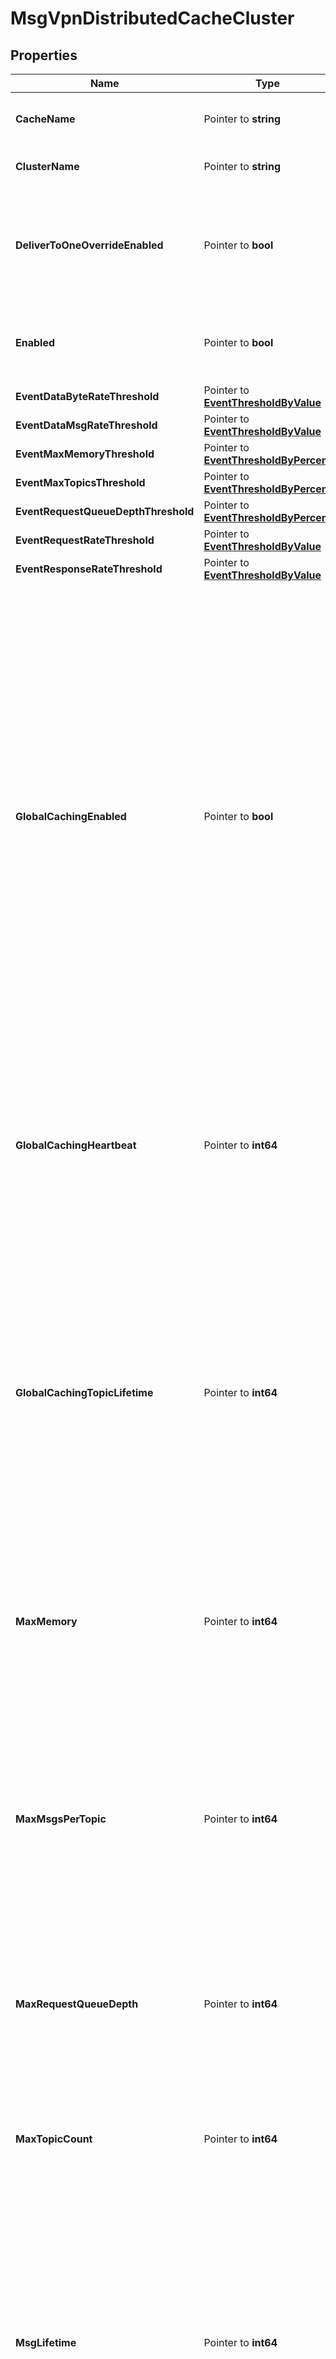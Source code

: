 # MsgVpnDistributedCacheCluster

## Properties

Name | Type | Description | Notes
------------ | ------------- | ------------- | -------------
**CacheName** | Pointer to **string** | The name of the Distributed Cache. | [optional] 
**ClusterName** | Pointer to **string** | The name of the Cache Cluster. | [optional] 
**DeliverToOneOverrideEnabled** | Pointer to **bool** | Enable or disable deliver-to-one override for the Cache Cluster. The default value is &#x60;true&#x60;. | [optional] 
**Enabled** | Pointer to **bool** | Enable or disable the Cache Cluster. The default value is &#x60;false&#x60;. | [optional] 
**EventDataByteRateThreshold** | Pointer to [**EventThresholdByValue**](EventThresholdByValue.md) |  | [optional] 
**EventDataMsgRateThreshold** | Pointer to [**EventThresholdByValue**](EventThresholdByValue.md) |  | [optional] 
**EventMaxMemoryThreshold** | Pointer to [**EventThresholdByPercent**](EventThresholdByPercent.md) |  | [optional] 
**EventMaxTopicsThreshold** | Pointer to [**EventThresholdByPercent**](EventThresholdByPercent.md) |  | [optional] 
**EventRequestQueueDepthThreshold** | Pointer to [**EventThresholdByPercent**](EventThresholdByPercent.md) |  | [optional] 
**EventRequestRateThreshold** | Pointer to [**EventThresholdByValue**](EventThresholdByValue.md) |  | [optional] 
**EventResponseRateThreshold** | Pointer to [**EventThresholdByValue**](EventThresholdByValue.md) |  | [optional] 
**GlobalCachingEnabled** | Pointer to **bool** | Enable or disable global caching for the Cache Cluster. When enabled, the Cache Instances will fetch topics from remote Home Cache Clusters when requested, and subscribe to those topics to cache them locally. When disabled, the Cache Instances will remove all subscriptions and cached messages for topics from remote Home Cache Clusters. The default value is &#x60;false&#x60;. | [optional] 
**GlobalCachingHeartbeat** | Pointer to **int64** | The heartbeat interval, in seconds, used by the Cache Instances to monitor connectivity with the remote Home Cache Clusters. The default value is &#x60;3&#x60;. | [optional] 
**GlobalCachingTopicLifetime** | Pointer to **int64** | The topic lifetime, in seconds. If no client requests are received for a given global topic over the duration of the topic lifetime, then the Cache Instance will remove the subscription and cached messages for that topic. A value of 0 disables aging. The default value is &#x60;3600&#x60;. | [optional] 
**MaxMemory** | Pointer to **int64** | The maximum memory usage, in megabytes (MB), for each Cache Instance in the Cache Cluster. The default value is &#x60;2048&#x60;. | [optional] 
**MaxMsgsPerTopic** | Pointer to **int64** | The maximum number of messages per topic for each Cache Instance in the Cache Cluster. When at the maximum, old messages are removed as new messages arrive. The default value is &#x60;1&#x60;. | [optional] 
**MaxRequestQueueDepth** | Pointer to **int64** | The maximum queue depth for cache requests received by the Cache Cluster. The default value is &#x60;100000&#x60;. | [optional] 
**MaxTopicCount** | Pointer to **int64** | The maximum number of topics for each Cache Instance in the Cache Cluster. The default value is &#x60;2000000&#x60;. | [optional] 
**MsgLifetime** | Pointer to **int64** | The message lifetime, in seconds. If a message remains cached for the duration of its lifetime, the Cache Instance will remove the message. A lifetime of 0 results in the message being retained indefinitely. The default value is &#x60;0&#x60;. | [optional] 
**MsgVpnName** | Pointer to **string** | The name of the Message VPN. | [optional] 
**NewTopicAdvertisementEnabled** | Pointer to **bool** | Enable or disable the advertising, onto the message bus, of new topics learned by each Cache Instance in the Cache Cluster. The default value is &#x60;false&#x60;. | [optional] 

## Methods

### NewMsgVpnDistributedCacheCluster

`func NewMsgVpnDistributedCacheCluster() *MsgVpnDistributedCacheCluster`

NewMsgVpnDistributedCacheCluster instantiates a new MsgVpnDistributedCacheCluster object
This constructor will assign default values to properties that have it defined,
and makes sure properties required by API are set, but the set of arguments
will change when the set of required properties is changed

### NewMsgVpnDistributedCacheClusterWithDefaults

`func NewMsgVpnDistributedCacheClusterWithDefaults() *MsgVpnDistributedCacheCluster`

NewMsgVpnDistributedCacheClusterWithDefaults instantiates a new MsgVpnDistributedCacheCluster object
This constructor will only assign default values to properties that have it defined,
but it doesn't guarantee that properties required by API are set

### GetCacheName

`func (o *MsgVpnDistributedCacheCluster) GetCacheName() string`

GetCacheName returns the CacheName field if non-nil, zero value otherwise.

### GetCacheNameOk

`func (o *MsgVpnDistributedCacheCluster) GetCacheNameOk() (*string, bool)`

GetCacheNameOk returns a tuple with the CacheName field if it's non-nil, zero value otherwise
and a boolean to check if the value has been set.

### SetCacheName

`func (o *MsgVpnDistributedCacheCluster) SetCacheName(v string)`

SetCacheName sets CacheName field to given value.

### HasCacheName

`func (o *MsgVpnDistributedCacheCluster) HasCacheName() bool`

HasCacheName returns a boolean if a field has been set.

### GetClusterName

`func (o *MsgVpnDistributedCacheCluster) GetClusterName() string`

GetClusterName returns the ClusterName field if non-nil, zero value otherwise.

### GetClusterNameOk

`func (o *MsgVpnDistributedCacheCluster) GetClusterNameOk() (*string, bool)`

GetClusterNameOk returns a tuple with the ClusterName field if it's non-nil, zero value otherwise
and a boolean to check if the value has been set.

### SetClusterName

`func (o *MsgVpnDistributedCacheCluster) SetClusterName(v string)`

SetClusterName sets ClusterName field to given value.

### HasClusterName

`func (o *MsgVpnDistributedCacheCluster) HasClusterName() bool`

HasClusterName returns a boolean if a field has been set.

### GetDeliverToOneOverrideEnabled

`func (o *MsgVpnDistributedCacheCluster) GetDeliverToOneOverrideEnabled() bool`

GetDeliverToOneOverrideEnabled returns the DeliverToOneOverrideEnabled field if non-nil, zero value otherwise.

### GetDeliverToOneOverrideEnabledOk

`func (o *MsgVpnDistributedCacheCluster) GetDeliverToOneOverrideEnabledOk() (*bool, bool)`

GetDeliverToOneOverrideEnabledOk returns a tuple with the DeliverToOneOverrideEnabled field if it's non-nil, zero value otherwise
and a boolean to check if the value has been set.

### SetDeliverToOneOverrideEnabled

`func (o *MsgVpnDistributedCacheCluster) SetDeliverToOneOverrideEnabled(v bool)`

SetDeliverToOneOverrideEnabled sets DeliverToOneOverrideEnabled field to given value.

### HasDeliverToOneOverrideEnabled

`func (o *MsgVpnDistributedCacheCluster) HasDeliverToOneOverrideEnabled() bool`

HasDeliverToOneOverrideEnabled returns a boolean if a field has been set.

### GetEnabled

`func (o *MsgVpnDistributedCacheCluster) GetEnabled() bool`

GetEnabled returns the Enabled field if non-nil, zero value otherwise.

### GetEnabledOk

`func (o *MsgVpnDistributedCacheCluster) GetEnabledOk() (*bool, bool)`

GetEnabledOk returns a tuple with the Enabled field if it's non-nil, zero value otherwise
and a boolean to check if the value has been set.

### SetEnabled

`func (o *MsgVpnDistributedCacheCluster) SetEnabled(v bool)`

SetEnabled sets Enabled field to given value.

### HasEnabled

`func (o *MsgVpnDistributedCacheCluster) HasEnabled() bool`

HasEnabled returns a boolean if a field has been set.

### GetEventDataByteRateThreshold

`func (o *MsgVpnDistributedCacheCluster) GetEventDataByteRateThreshold() EventThresholdByValue`

GetEventDataByteRateThreshold returns the EventDataByteRateThreshold field if non-nil, zero value otherwise.

### GetEventDataByteRateThresholdOk

`func (o *MsgVpnDistributedCacheCluster) GetEventDataByteRateThresholdOk() (*EventThresholdByValue, bool)`

GetEventDataByteRateThresholdOk returns a tuple with the EventDataByteRateThreshold field if it's non-nil, zero value otherwise
and a boolean to check if the value has been set.

### SetEventDataByteRateThreshold

`func (o *MsgVpnDistributedCacheCluster) SetEventDataByteRateThreshold(v EventThresholdByValue)`

SetEventDataByteRateThreshold sets EventDataByteRateThreshold field to given value.

### HasEventDataByteRateThreshold

`func (o *MsgVpnDistributedCacheCluster) HasEventDataByteRateThreshold() bool`

HasEventDataByteRateThreshold returns a boolean if a field has been set.

### GetEventDataMsgRateThreshold

`func (o *MsgVpnDistributedCacheCluster) GetEventDataMsgRateThreshold() EventThresholdByValue`

GetEventDataMsgRateThreshold returns the EventDataMsgRateThreshold field if non-nil, zero value otherwise.

### GetEventDataMsgRateThresholdOk

`func (o *MsgVpnDistributedCacheCluster) GetEventDataMsgRateThresholdOk() (*EventThresholdByValue, bool)`

GetEventDataMsgRateThresholdOk returns a tuple with the EventDataMsgRateThreshold field if it's non-nil, zero value otherwise
and a boolean to check if the value has been set.

### SetEventDataMsgRateThreshold

`func (o *MsgVpnDistributedCacheCluster) SetEventDataMsgRateThreshold(v EventThresholdByValue)`

SetEventDataMsgRateThreshold sets EventDataMsgRateThreshold field to given value.

### HasEventDataMsgRateThreshold

`func (o *MsgVpnDistributedCacheCluster) HasEventDataMsgRateThreshold() bool`

HasEventDataMsgRateThreshold returns a boolean if a field has been set.

### GetEventMaxMemoryThreshold

`func (o *MsgVpnDistributedCacheCluster) GetEventMaxMemoryThreshold() EventThresholdByPercent`

GetEventMaxMemoryThreshold returns the EventMaxMemoryThreshold field if non-nil, zero value otherwise.

### GetEventMaxMemoryThresholdOk

`func (o *MsgVpnDistributedCacheCluster) GetEventMaxMemoryThresholdOk() (*EventThresholdByPercent, bool)`

GetEventMaxMemoryThresholdOk returns a tuple with the EventMaxMemoryThreshold field if it's non-nil, zero value otherwise
and a boolean to check if the value has been set.

### SetEventMaxMemoryThreshold

`func (o *MsgVpnDistributedCacheCluster) SetEventMaxMemoryThreshold(v EventThresholdByPercent)`

SetEventMaxMemoryThreshold sets EventMaxMemoryThreshold field to given value.

### HasEventMaxMemoryThreshold

`func (o *MsgVpnDistributedCacheCluster) HasEventMaxMemoryThreshold() bool`

HasEventMaxMemoryThreshold returns a boolean if a field has been set.

### GetEventMaxTopicsThreshold

`func (o *MsgVpnDistributedCacheCluster) GetEventMaxTopicsThreshold() EventThresholdByPercent`

GetEventMaxTopicsThreshold returns the EventMaxTopicsThreshold field if non-nil, zero value otherwise.

### GetEventMaxTopicsThresholdOk

`func (o *MsgVpnDistributedCacheCluster) GetEventMaxTopicsThresholdOk() (*EventThresholdByPercent, bool)`

GetEventMaxTopicsThresholdOk returns a tuple with the EventMaxTopicsThreshold field if it's non-nil, zero value otherwise
and a boolean to check if the value has been set.

### SetEventMaxTopicsThreshold

`func (o *MsgVpnDistributedCacheCluster) SetEventMaxTopicsThreshold(v EventThresholdByPercent)`

SetEventMaxTopicsThreshold sets EventMaxTopicsThreshold field to given value.

### HasEventMaxTopicsThreshold

`func (o *MsgVpnDistributedCacheCluster) HasEventMaxTopicsThreshold() bool`

HasEventMaxTopicsThreshold returns a boolean if a field has been set.

### GetEventRequestQueueDepthThreshold

`func (o *MsgVpnDistributedCacheCluster) GetEventRequestQueueDepthThreshold() EventThresholdByPercent`

GetEventRequestQueueDepthThreshold returns the EventRequestQueueDepthThreshold field if non-nil, zero value otherwise.

### GetEventRequestQueueDepthThresholdOk

`func (o *MsgVpnDistributedCacheCluster) GetEventRequestQueueDepthThresholdOk() (*EventThresholdByPercent, bool)`

GetEventRequestQueueDepthThresholdOk returns a tuple with the EventRequestQueueDepthThreshold field if it's non-nil, zero value otherwise
and a boolean to check if the value has been set.

### SetEventRequestQueueDepthThreshold

`func (o *MsgVpnDistributedCacheCluster) SetEventRequestQueueDepthThreshold(v EventThresholdByPercent)`

SetEventRequestQueueDepthThreshold sets EventRequestQueueDepthThreshold field to given value.

### HasEventRequestQueueDepthThreshold

`func (o *MsgVpnDistributedCacheCluster) HasEventRequestQueueDepthThreshold() bool`

HasEventRequestQueueDepthThreshold returns a boolean if a field has been set.

### GetEventRequestRateThreshold

`func (o *MsgVpnDistributedCacheCluster) GetEventRequestRateThreshold() EventThresholdByValue`

GetEventRequestRateThreshold returns the EventRequestRateThreshold field if non-nil, zero value otherwise.

### GetEventRequestRateThresholdOk

`func (o *MsgVpnDistributedCacheCluster) GetEventRequestRateThresholdOk() (*EventThresholdByValue, bool)`

GetEventRequestRateThresholdOk returns a tuple with the EventRequestRateThreshold field if it's non-nil, zero value otherwise
and a boolean to check if the value has been set.

### SetEventRequestRateThreshold

`func (o *MsgVpnDistributedCacheCluster) SetEventRequestRateThreshold(v EventThresholdByValue)`

SetEventRequestRateThreshold sets EventRequestRateThreshold field to given value.

### HasEventRequestRateThreshold

`func (o *MsgVpnDistributedCacheCluster) HasEventRequestRateThreshold() bool`

HasEventRequestRateThreshold returns a boolean if a field has been set.

### GetEventResponseRateThreshold

`func (o *MsgVpnDistributedCacheCluster) GetEventResponseRateThreshold() EventThresholdByValue`

GetEventResponseRateThreshold returns the EventResponseRateThreshold field if non-nil, zero value otherwise.

### GetEventResponseRateThresholdOk

`func (o *MsgVpnDistributedCacheCluster) GetEventResponseRateThresholdOk() (*EventThresholdByValue, bool)`

GetEventResponseRateThresholdOk returns a tuple with the EventResponseRateThreshold field if it's non-nil, zero value otherwise
and a boolean to check if the value has been set.

### SetEventResponseRateThreshold

`func (o *MsgVpnDistributedCacheCluster) SetEventResponseRateThreshold(v EventThresholdByValue)`

SetEventResponseRateThreshold sets EventResponseRateThreshold field to given value.

### HasEventResponseRateThreshold

`func (o *MsgVpnDistributedCacheCluster) HasEventResponseRateThreshold() bool`

HasEventResponseRateThreshold returns a boolean if a field has been set.

### GetGlobalCachingEnabled

`func (o *MsgVpnDistributedCacheCluster) GetGlobalCachingEnabled() bool`

GetGlobalCachingEnabled returns the GlobalCachingEnabled field if non-nil, zero value otherwise.

### GetGlobalCachingEnabledOk

`func (o *MsgVpnDistributedCacheCluster) GetGlobalCachingEnabledOk() (*bool, bool)`

GetGlobalCachingEnabledOk returns a tuple with the GlobalCachingEnabled field if it's non-nil, zero value otherwise
and a boolean to check if the value has been set.

### SetGlobalCachingEnabled

`func (o *MsgVpnDistributedCacheCluster) SetGlobalCachingEnabled(v bool)`

SetGlobalCachingEnabled sets GlobalCachingEnabled field to given value.

### HasGlobalCachingEnabled

`func (o *MsgVpnDistributedCacheCluster) HasGlobalCachingEnabled() bool`

HasGlobalCachingEnabled returns a boolean if a field has been set.

### GetGlobalCachingHeartbeat

`func (o *MsgVpnDistributedCacheCluster) GetGlobalCachingHeartbeat() int64`

GetGlobalCachingHeartbeat returns the GlobalCachingHeartbeat field if non-nil, zero value otherwise.

### GetGlobalCachingHeartbeatOk

`func (o *MsgVpnDistributedCacheCluster) GetGlobalCachingHeartbeatOk() (*int64, bool)`

GetGlobalCachingHeartbeatOk returns a tuple with the GlobalCachingHeartbeat field if it's non-nil, zero value otherwise
and a boolean to check if the value has been set.

### SetGlobalCachingHeartbeat

`func (o *MsgVpnDistributedCacheCluster) SetGlobalCachingHeartbeat(v int64)`

SetGlobalCachingHeartbeat sets GlobalCachingHeartbeat field to given value.

### HasGlobalCachingHeartbeat

`func (o *MsgVpnDistributedCacheCluster) HasGlobalCachingHeartbeat() bool`

HasGlobalCachingHeartbeat returns a boolean if a field has been set.

### GetGlobalCachingTopicLifetime

`func (o *MsgVpnDistributedCacheCluster) GetGlobalCachingTopicLifetime() int64`

GetGlobalCachingTopicLifetime returns the GlobalCachingTopicLifetime field if non-nil, zero value otherwise.

### GetGlobalCachingTopicLifetimeOk

`func (o *MsgVpnDistributedCacheCluster) GetGlobalCachingTopicLifetimeOk() (*int64, bool)`

GetGlobalCachingTopicLifetimeOk returns a tuple with the GlobalCachingTopicLifetime field if it's non-nil, zero value otherwise
and a boolean to check if the value has been set.

### SetGlobalCachingTopicLifetime

`func (o *MsgVpnDistributedCacheCluster) SetGlobalCachingTopicLifetime(v int64)`

SetGlobalCachingTopicLifetime sets GlobalCachingTopicLifetime field to given value.

### HasGlobalCachingTopicLifetime

`func (o *MsgVpnDistributedCacheCluster) HasGlobalCachingTopicLifetime() bool`

HasGlobalCachingTopicLifetime returns a boolean if a field has been set.

### GetMaxMemory

`func (o *MsgVpnDistributedCacheCluster) GetMaxMemory() int64`

GetMaxMemory returns the MaxMemory field if non-nil, zero value otherwise.

### GetMaxMemoryOk

`func (o *MsgVpnDistributedCacheCluster) GetMaxMemoryOk() (*int64, bool)`

GetMaxMemoryOk returns a tuple with the MaxMemory field if it's non-nil, zero value otherwise
and a boolean to check if the value has been set.

### SetMaxMemory

`func (o *MsgVpnDistributedCacheCluster) SetMaxMemory(v int64)`

SetMaxMemory sets MaxMemory field to given value.

### HasMaxMemory

`func (o *MsgVpnDistributedCacheCluster) HasMaxMemory() bool`

HasMaxMemory returns a boolean if a field has been set.

### GetMaxMsgsPerTopic

`func (o *MsgVpnDistributedCacheCluster) GetMaxMsgsPerTopic() int64`

GetMaxMsgsPerTopic returns the MaxMsgsPerTopic field if non-nil, zero value otherwise.

### GetMaxMsgsPerTopicOk

`func (o *MsgVpnDistributedCacheCluster) GetMaxMsgsPerTopicOk() (*int64, bool)`

GetMaxMsgsPerTopicOk returns a tuple with the MaxMsgsPerTopic field if it's non-nil, zero value otherwise
and a boolean to check if the value has been set.

### SetMaxMsgsPerTopic

`func (o *MsgVpnDistributedCacheCluster) SetMaxMsgsPerTopic(v int64)`

SetMaxMsgsPerTopic sets MaxMsgsPerTopic field to given value.

### HasMaxMsgsPerTopic

`func (o *MsgVpnDistributedCacheCluster) HasMaxMsgsPerTopic() bool`

HasMaxMsgsPerTopic returns a boolean if a field has been set.

### GetMaxRequestQueueDepth

`func (o *MsgVpnDistributedCacheCluster) GetMaxRequestQueueDepth() int64`

GetMaxRequestQueueDepth returns the MaxRequestQueueDepth field if non-nil, zero value otherwise.

### GetMaxRequestQueueDepthOk

`func (o *MsgVpnDistributedCacheCluster) GetMaxRequestQueueDepthOk() (*int64, bool)`

GetMaxRequestQueueDepthOk returns a tuple with the MaxRequestQueueDepth field if it's non-nil, zero value otherwise
and a boolean to check if the value has been set.

### SetMaxRequestQueueDepth

`func (o *MsgVpnDistributedCacheCluster) SetMaxRequestQueueDepth(v int64)`

SetMaxRequestQueueDepth sets MaxRequestQueueDepth field to given value.

### HasMaxRequestQueueDepth

`func (o *MsgVpnDistributedCacheCluster) HasMaxRequestQueueDepth() bool`

HasMaxRequestQueueDepth returns a boolean if a field has been set.

### GetMaxTopicCount

`func (o *MsgVpnDistributedCacheCluster) GetMaxTopicCount() int64`

GetMaxTopicCount returns the MaxTopicCount field if non-nil, zero value otherwise.

### GetMaxTopicCountOk

`func (o *MsgVpnDistributedCacheCluster) GetMaxTopicCountOk() (*int64, bool)`

GetMaxTopicCountOk returns a tuple with the MaxTopicCount field if it's non-nil, zero value otherwise
and a boolean to check if the value has been set.

### SetMaxTopicCount

`func (o *MsgVpnDistributedCacheCluster) SetMaxTopicCount(v int64)`

SetMaxTopicCount sets MaxTopicCount field to given value.

### HasMaxTopicCount

`func (o *MsgVpnDistributedCacheCluster) HasMaxTopicCount() bool`

HasMaxTopicCount returns a boolean if a field has been set.

### GetMsgLifetime

`func (o *MsgVpnDistributedCacheCluster) GetMsgLifetime() int64`

GetMsgLifetime returns the MsgLifetime field if non-nil, zero value otherwise.

### GetMsgLifetimeOk

`func (o *MsgVpnDistributedCacheCluster) GetMsgLifetimeOk() (*int64, bool)`

GetMsgLifetimeOk returns a tuple with the MsgLifetime field if it's non-nil, zero value otherwise
and a boolean to check if the value has been set.

### SetMsgLifetime

`func (o *MsgVpnDistributedCacheCluster) SetMsgLifetime(v int64)`

SetMsgLifetime sets MsgLifetime field to given value.

### HasMsgLifetime

`func (o *MsgVpnDistributedCacheCluster) HasMsgLifetime() bool`

HasMsgLifetime returns a boolean if a field has been set.

### GetMsgVpnName

`func (o *MsgVpnDistributedCacheCluster) GetMsgVpnName() string`

GetMsgVpnName returns the MsgVpnName field if non-nil, zero value otherwise.

### GetMsgVpnNameOk

`func (o *MsgVpnDistributedCacheCluster) GetMsgVpnNameOk() (*string, bool)`

GetMsgVpnNameOk returns a tuple with the MsgVpnName field if it's non-nil, zero value otherwise
and a boolean to check if the value has been set.

### SetMsgVpnName

`func (o *MsgVpnDistributedCacheCluster) SetMsgVpnName(v string)`

SetMsgVpnName sets MsgVpnName field to given value.

### HasMsgVpnName

`func (o *MsgVpnDistributedCacheCluster) HasMsgVpnName() bool`

HasMsgVpnName returns a boolean if a field has been set.

### GetNewTopicAdvertisementEnabled

`func (o *MsgVpnDistributedCacheCluster) GetNewTopicAdvertisementEnabled() bool`

GetNewTopicAdvertisementEnabled returns the NewTopicAdvertisementEnabled field if non-nil, zero value otherwise.

### GetNewTopicAdvertisementEnabledOk

`func (o *MsgVpnDistributedCacheCluster) GetNewTopicAdvertisementEnabledOk() (*bool, bool)`

GetNewTopicAdvertisementEnabledOk returns a tuple with the NewTopicAdvertisementEnabled field if it's non-nil, zero value otherwise
and a boolean to check if the value has been set.

### SetNewTopicAdvertisementEnabled

`func (o *MsgVpnDistributedCacheCluster) SetNewTopicAdvertisementEnabled(v bool)`

SetNewTopicAdvertisementEnabled sets NewTopicAdvertisementEnabled field to given value.

### HasNewTopicAdvertisementEnabled

`func (o *MsgVpnDistributedCacheCluster) HasNewTopicAdvertisementEnabled() bool`

HasNewTopicAdvertisementEnabled returns a boolean if a field has been set.


[[Back to Model list]](../README.md#documentation-for-models) [[Back to API list]](../README.md#documentation-for-api-endpoints) [[Back to README]](../README.md)


